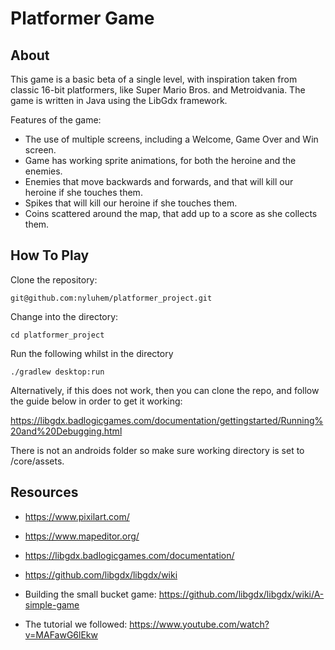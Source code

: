  # Platformer Game

## About

This game is a basic beta of a single level, with inspiration taken from classic 16-bit platformers, like Super Mario Bros. and Metroidvania. The game is written in Java using the LibGdx framework.

Features of the game:

* The use of multiple screens, including a Welcome, Game Over and Win screen.
* Game has working sprite animations, for both the heroine and the enemies.
* Enemies that move backwards and forwards, and that will kill our heroine if she touches them.
* Spikes that will kill our heroine if she touches them.
* Coins scattered around the map, that add up to a score as she collects them.

## How To Play

Clone the repository:

```
git@github.com:nyluhem/platformer_project.git
```

Change into the directory:

```
cd platformer_project
```

Run the following whilst in the directory

```
./gradlew desktop:run
```

Alternatively, if this does not work, then you can clone the repo, and follow the guide below in order to get it working:

https://libgdx.badlogicgames.com/documentation/gettingstarted/Running%20and%20Debugging.html

There is not an androids folder so make sure working directory is set to /core/assets.

## Resources

* https://www.pixilart.com/

* https://www.mapeditor.org/

* https://libgdx.badlogicgames.com/documentation/

* https://github.com/libgdx/libgdx/wiki

* Building the small bucket game:
    https://github.com/libgdx/libgdx/wiki/A-simple-game

* The tutorial we followed:
    https://www.youtube.com/watch?v=MAFawG6lEkw









